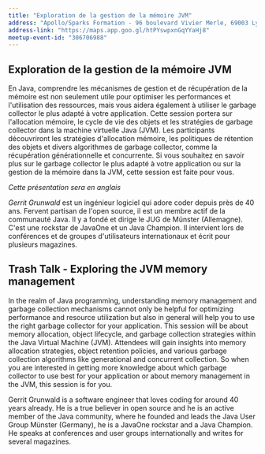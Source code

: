 ```yaml
---
title: "Exploration de la gestion de la mémoire JVM"
address: "Apollo/Sparks Formation - 96 boulevard Vivier Merle, 69003 Lyon"
address-link: "https://maps.app.goo.gl/htPYswpxnGqYYaHj8"
meetup-event-id: "306706988"
---
```


## Exploration de la gestion de la mémoire JVM
En Java, comprendre les mécanismes de gestion et de récupération de la mémoire est non seulement utile 
pour optimiser les performances et l'utilisation des ressources, 
mais vous aidera également à utiliser le garbage collector le plus adapté à votre application. 
Cette session portera sur l'allocation mémoire, le cycle de vie des objets 
et les stratégies de garbage collector dans la machine virtuelle Java (JVM). 
Les participants découvriront les stratégies d'allocation mémoire, les politiques de rétention des objets 
et divers algorithmes de garbage collector, comme la récupération générationnelle et concurrente. 
Si vous souhaitez en savoir plus sur le garbage collector le plus adapté à votre application 
ou sur la gestion de la mémoire dans la JVM, cette session est faite pour vous.

*Cette présentation sera en anglais*

_Gerrit Grunwald_ est un ingénieur logiciel qui adore coder depuis près de 40 ans. 
Fervent partisan de l'open source, il est un membre actif de la communauté Java. 
Il y a fondé et dirige le JUG de Münster (Allemagne). C'est une rockstar de JavaOne et un Java Champion. 
Il intervient lors de conférences et de groupes d'utilisateurs internationaux et écrit pour plusieurs magazines.

## Trash Talk - Exploring the JVM memory management

In the realm of Java programming, understanding memory management 
and garbage collection mechanisms cannot only be helpful for optimizing performance and resource utilization
 but also in general will help you to use the right garbage collector for your application. 
 This session will be about memory allocation, object lifecycle, 
 and garbage collection strategies within the Java Virtual Machine (JVM). 
 Attendees will gain insights into memory allocation strategies, object retention policies, 
 and various garbage collection algorithms like generational and concurrent collection. 
 So when you are interested in getting more knowledge about which garbage collector to use best for your application 
 or about memory management in the JVM, this session is for you.

Gerrit Grunwald is a software engineer that loves coding for around 40 years already. He is a true believer in open source and he is an active member of the Java community, where he founded and leads the Java User Group Münster (Germany), he is a JavaOne rockstar and a Java Champion. He speaks 
at conferences and user groups internationally and writes for several magazines.
